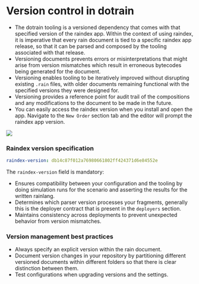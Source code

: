 # Version control in dotrain
- The dotrain tooling is a versioned dependency that comes with that specified version of the raindex app. Within the context of using raindex, it is imperative that every rain document is tied to a specific raindex app release, so that it can be parsed and composed by the tooling associated with that release.
- Versioning documents prevents errors or misinterpretations that might arise from version mismatches which result in erroneous bytecodes being generated for the document.
- Versioning enables tooling to be iteratively improved without disrupting existing `.rain` files, with older documents remaining functional with the specified versions they were designed for.
- Versioning provides a reference point for audit trail of the compositions and any modifications to the document to be made in the future. 
- You can easily access the raindex version when you install and open the app. Navigate to the `New Order` section tab and the editor will prompt the raindex app version.
<img src="/img/raindex/raindex_version.png" />  

### Raindex version specification
```yaml
raindex-version: db14c87f012a76980661802ff424371d6e84552e
```
The `raindex-version` field is mandatory:
* Ensures compatibility between your configuration and the tooling by doing simulation runs for the scenario and asserting the results for the written rainlang.
* Determines which parser version processes your fragments, generally this is the deployer contract that is present in the `deployers` section. 
* Maintains consistency across deployments to prevent unexpected behavior from version mismatches.

### Version management best practices
* Always specify an explicit version within the rain document.
* Document version changes in your repository by partitioning different versioned documents within different folders so that there is clear distinction between them.
* Test configurations when upgrading versions and the settings.
